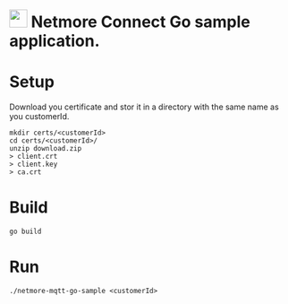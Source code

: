 # <img src="https://avatars.githubusercontent.com/u/93947921?s=200&" width="32"/> Netmore Connect Go sample application.

# Setup
Download you certificate and stor it in a directory with the same name as you customerId.
```
mkdir certs/<customerId>
cd certs/<customerId>/
unzip download.zip
> client.crt
> client.key
> ca.crt
```
# Build
```
go build
```
# Run
```
./netmore-mqtt-go-sample <customerId>
```
